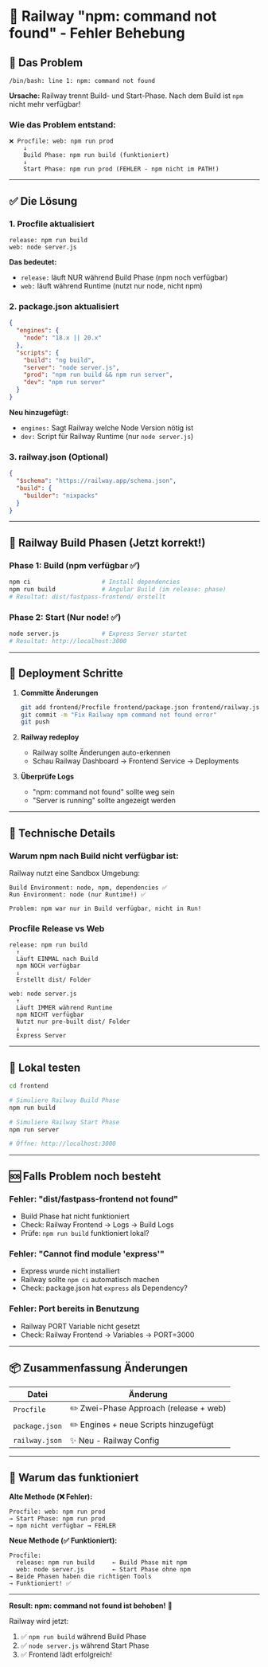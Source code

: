 # 🔧 Railway "npm: command not found" - Fehler Behebung

## 🔴 Das Problem

```
/bin/bash: line 1: npm: command not found
```

**Ursache:** Railway trennt Build- und Start-Phase. Nach dem Build ist `npm` nicht mehr verfügbar!

### Wie das Problem entstand:

```
❌ Procfile: web: npm run prod
    ↓
    Build Phase: npm run build (funktioniert)
    ↓
    Start Phase: npm run prod (FEHLER - npm nicht im PATH!)
```

---

## ✅ Die Lösung

### 1. **Procfile aktualisiert**
```
release: npm run build
web: node server.js
```

**Das bedeutet:**
- `release:` läuft NUR während Build Phase (npm noch verfügbar)
- `web:` läuft während Runtime (nutzt nur node, nicht npm)

### 2. **package.json aktualisiert**
```json
{
  "engines": {
    "node": "18.x || 20.x"
  },
  "scripts": {
    "build": "ng build",
    "server": "node server.js",
    "prod": "npm run build && npm run server",
    "dev": "npm run server"
  }
}
```

**Neu hinzugefügt:**
- `engines:` Sagt Railway welche Node Version nötig ist
- `dev:` Script für Railway Runtime (nur `node server.js`)

### 3. **railway.json** (Optional)
```json
{
  "$schema": "https://railway.app/schema.json",
  "build": {
    "builder": "nixpacks"
  }
}
```

---

## 🔄 Railway Build Phasen (Jetzt korrekt!)

### Phase 1: Build (npm verfügbar ✅)
```bash
npm ci                    # Install dependencies
npm run build             # Angular Build (im release: phase)
# Resultat: dist/fastpass-frontend/ erstellt
```

### Phase 2: Start (Nur node! ✅)
```bash
node server.js            # Express Server startet
# Resultat: http://localhost:3000
```

---

## 🚀 Deployment Schritte

1. **Committe Änderungen**
   ```bash
   git add frontend/Procfile frontend/package.json frontend/railway.json
   git commit -m "Fix Railway npm command not found error"
   git push
   ```

2. **Railway redeploy**
   - Railway sollte Änderungen auto-erkennen
   - Schau Railway Dashboard → Frontend Service → Deployments

3. **Überprüfe Logs**
   - "npm: command not found" sollte weg sein
   - "Server is running" sollte angezeigt werden

---

## 📝 Technische Details

### Warum npm nach Build nicht verfügbar ist:

Railway nutzt eine Sandbox Umgebung:
```
Build Environment: node, npm, dependencies ✅
Run Environment: node (nur Runtime!) ✅

Problem: npm war nur in Build verfügbar, nicht in Run!
```

### Procfile Release vs Web

```heroku
release: npm run build
  ↑
  Läuft EINMAL nach Build
  npm NOCH verfügbar
  ↓
  Erstellt dist/ Folder

web: node server.js
  ↑
  Läuft IMMER während Runtime
  npm NICHT verfügbar
  Nutzt nur pre-built dist/ Folder
  ↓
  Express Server
```

---

## 🧪 Lokal testen

```bash
cd frontend

# Simuliere Railway Build Phase
npm run build

# Simuliere Railway Start Phase
npm run server

# Öffne: http://localhost:3000
```

---

## 🆘 Falls Problem noch besteht

### Fehler: "dist/fastpass-frontend not found"
- Build Phase hat nicht funktioniert
- Check: Railway Frontend → Logs → Build Logs
- Prüfe: `npm run build` funktioniert lokal?

### Fehler: "Cannot find module 'express'"
- Express wurde nicht installiert
- Railway sollte `npm ci` automatisch machen
- Check: package.json hat `express` als Dependency?

### Fehler: Port bereits in Benutzung
- Railway PORT Variable nicht gesetzt
- Check: Railway Frontend → Variables → PORT=3000

---

## 📦 Zusammenfassung Änderungen

| Datei | Änderung |
|-------|----------|
| `Procfile` | ✏️ Zwei-Phase Approach (release + web) |
| `package.json` | ✏️ Engines + neue Scripts hinzugefügt |
| `railway.json` | ✨ Neu - Railway Config |

---

## 🎯 Warum das funktioniert

**Alte Methode (❌ Fehler):**
```
Procfile: web: npm run prod
→ Start Phase: npm run prod
→ npm nicht verfügbar → FEHLER
```

**Neue Methode (✅ Funktioniert):**
```
Procfile: 
  release: npm run build     ← Build Phase mit npm
  web: node server.js        ← Start Phase ohne npm
→ Beide Phasen haben die richtigen Tools
→ Funktioniert! ✅
```

---

**Result: npm: command not found ist behoben!** 🎉

Railway wird jetzt:
1. ✅ `npm run build` während Build Phase
2. ✅ `node server.js` während Start Phase
3. ✅ Frontend lädt erfolgreich!

